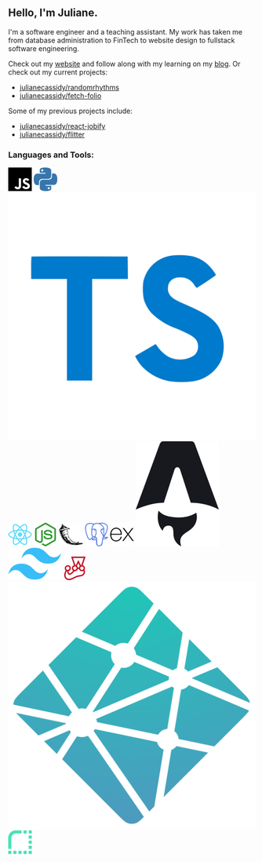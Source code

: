 ## Hello, I'm Juliane.

I'm a software engineer and a teaching assistant. My work has taken me from database administration to FinTech to website design to fullstack software engineering.

Check out my [website](https://julianecassidy.com) and follow along with my learning on my [blog](https://julianecassidy.com/blog). Or check out my current projects:

- [julianecassidy/randomrhythms](https://github.com/julianecassidy/randomrhythms-api)
- [julianecassidy/fetch-folio](https://github.com/julianecassidy/fetch-folio)

Some of my previous projects include:

- [julianecassidy/react-jobify](https://github.com/julianecassidy/react-jobify)
- [julianecassidy/flitter](https://github.com/julianecassidy/flitter)

### Languages and Tools:

![JavaScript](/images/javascript.svg)
![Python](/images/python.svg)
![TypeScript](/images/typescript.svg)
![React](/images/react.svg)
![Node.js](/images/nodedotjs.svg)
![Flask](/images/flask.svg)
![PostgreSQL](/images/postgresql.svg)
![Express](/images/express.svg)
![Astro](/images/astro.svg)
![Tailwind](/images/tailwind.svg)
![Jest](/images/jest.svg)
![Netlify](/images/netlify.svg)
![Render](/images/render.svg)

<br />
<br />
<!--
**julianecassidy/julianecassidy** is a ✨ _special_ ✨ repository because its `README.md` (this file) appears on your GitHub profile.

Here are some ideas to get you started:

- 🔭 I’m currently working on ...
- 🌱 I’m currently learning ...
- 👯 I’m looking to collaborate on ...
- 🤔 I’m looking for help with ...
- 💬 Ask me about ...
- 📫 How to reach me: ...
- 😄 Pronouns: ...
- ⚡ Fun fact: ...
-->

